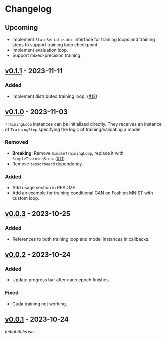 # Changelog

## Upcoming

* Implement `StateSerializable` interface for training loops and training steps to support training loop checkpoint.
* Implement evaluation loop.
* Support mixed-precision training.

## [v0.1.1](https://github.com/beekill95/torch-training-loop/releases/tag/v0.1.1) - 2023-11-11

### Added

* Implement distributed training loop. ([#12](https://github.com/beekill95/torch-training-loop/pull/12))

## [v0.1.0](https://github.com/beekill95/torch-training-loop/releases/tag/v0.1.0) - 2023-11-03

`TrainingLoop` instances can be initialized directly.
They receives an instance of `TrainingStep` specifying the logic of training/validating a model.

### Removed

* __Breaking__: Remove `SimpleTrainingLoop`, replace it with `SimpleTrainingStep`.
([#11](https://github.com/beekill95/torch-training-loop/pull/11))
* Remove `tensorboard` dependency.

### Added

* Add usage section in README.
* Add an example for training conditional GAN on Fashion MNIST with custom loop.

## [v0.0.3](https://github.com/beekill95/torch-training-loop/releases/tag/v0.0.3) - 2023-10-25

### Added

* References to both training loop and model instances in callbacks.

## [v0.0.2](https://github.com/beekill95/torch-training-loop/releases/tag/v0.0.2) - 2023-10-24

### Added

* Update progress bar after each epoch finishes.

### Fixed

* Cuda training not working.

## [v0.0.1](https://github.com/beekill95/torch-training-loop/releases/tag/v0.0.1) - 2023-10-24

_Initial Release._
